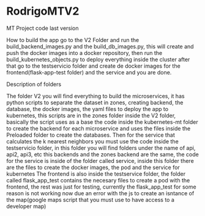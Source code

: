 # RodrigoMTV2
MT Project code last version

How to build the app
go to the V2 Folder and run the build_backend_images.py and the build_db_images.py, this will create and push the docker images into a docker repository, then run the build_kubernetes_objects.py to deploy everything inside the cluster
after that go to the testservicio folder and create de docker images for the frontend(flask-app-test folder) and the service and you are done.

Description of folders



The folder V2 you will find everything to build the microservices, it has python scripts to separate the dataset in zones, creating backend, the database, the docker images, the yaml files to deploy the app to kubernetes, this scripts are in the zones folder inside the V2 folder,
basically the script uses as a base the code inside the kubernetes-mt folder to create the backend for each microservice and uses the files inside the Preloaded folder to create the databases. 
Then for the service that calculates the k nearest neighbors you must use the code inside the testservicio folder, in this folder you will find folders under the name of api, api2, api3, etc this backends and the zones backend are the same, the code for the service is inside of the folder  called service, inside this folder there are the files to create the docker images, the pod and the service for kubernetes
The frontend is also inside the testservice folder, the folder called flask_app_test contains the necesary files to create a pod with the frontend, the rest was just for testing, currently the flask_app_test for some reason is not working now due an error with the js to create an isntance of the map(google maps script that you must use to have access to a developer map)
